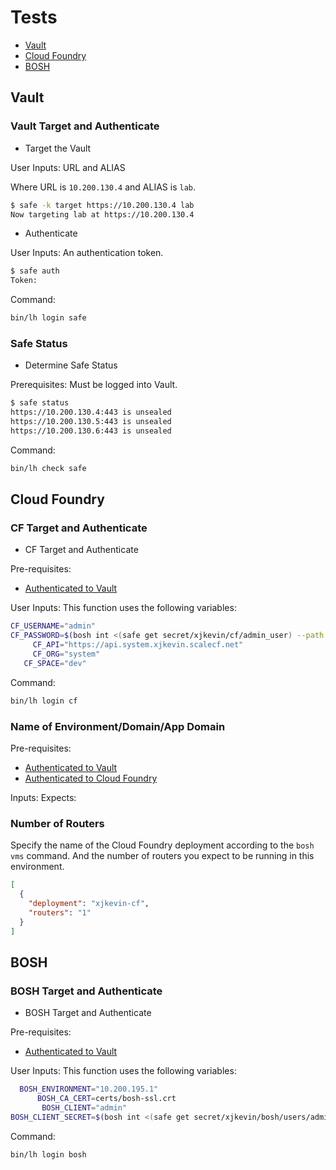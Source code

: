 # Tests

* [Vault](#vault)
* [Cloud Foundry](#cloud-foundry)
* [BOSH](#bosh)

## Vault

### Vault Target and Authenticate

* Target the Vault

User Inputs: URL and ALIAS

Where URL is `10.200.130.4` and ALIAS is `lab`.

```bash
$ safe -k target https://10.200.130.4 lab
Now targeting lab at https://10.200.130.4
```

* Authenticate

User Inputs: An authentication token.

```bash
$ safe auth
Token:
```

Command:

```bash
bin/lh login safe
```

### Safe Status

* Determine Safe Status

Prerequisites: Must be logged into Vault.

```bash
$ safe status
https://10.200.130.4:443 is unsealed
https://10.200.130.5:443 is unsealed
https://10.200.130.6:443 is unsealed
```

Command:

```bash
bin/lh check safe
```

## Cloud Foundry

### CF Target and Authenticate

* CF Target and Authenticate

Pre-requisites:

* [Authenticated to Vault](#vault-target-and-authenticate)

User Inputs: This function uses the following variables:

```bash
CF_USERNAME="admin"
CF_PASSWORD=$(bosh int <(safe get secret/xjkevin/cf/admin_user) --path /password)
     CF_API="https://api.system.xjkevin.scalecf.net"
     CF_ORG="system"
   CF_SPACE="dev"
```

Command:

```bash
bin/lh login cf
```

### Name of Environment/Domain/App Domain

Pre-requisites:

* [Authenticated to Vault](#vault-target-and-authenticate)
* [Authenticated to Cloud Foundry](#cf-target-and-authenticate)

Inputs:
Expects:

### Number of Routers

Specify the name of the Cloud Foundry deployment according to the `bosh vms` command.  And the number of routers you expect to be running in this environment.

```json
[
  {
    "deployment": "xjkevin-cf",
    "routers": "1"
  }
]
```

## BOSH

### BOSH Target and Authenticate

* BOSH Target and Authenticate

Pre-requisites:

* [Authenticated to Vault](#vault-target-and-authenticate)

User Inputs: This function uses the following variables:

```bash
  BOSH_ENVIRONMENT="10.200.195.1"
      BOSH_CA_CERT=certs/bosh-ssl.crt
       BOSH_CLIENT="admin"
BOSH_CLIENT_SECRET=$(bosh int <(safe get secret/xjkevin/bosh/users/admin) --path /password)
```

Command:

```bash
bin/lh login bosh
```
